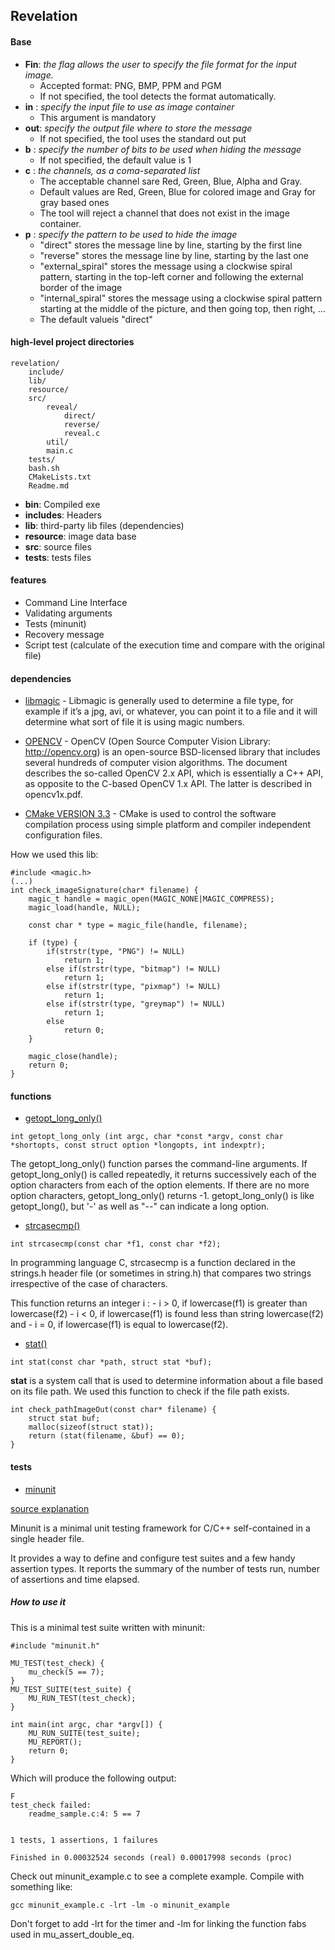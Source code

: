 ## Revelation

#### Base
- **Fin**: *the flag allows the user to specify the file format for the input image.*
	- Accepted format: PNG, BMP, PPM and PGM
	- If not specified, the tool detects the format automatically.
- **in** : *specify the input file to use as image container*
	- This argument is mandatory
- **out**: *specify the output file where to store the message*
	- If not specified, the tool uses the standard out put
- **b** : *specify the number of bits to be used when hiding the message*
	- If not specified, the default value is 1 
- **c** : *the channels, as a coma-separated list*
    - The acceptable channel sare Red, Green, Blue, Alpha and Gray.
	- Default values are Red, Green, Blue for colored image and Gray for gray based ones
	- The tool will reject a channel that does not exist in the image container.
- **p** : *specify the pattern to be used to hide the image*
	- "direct" stores the message line by line, starting by the first line
	- "reverse" stores the message line by line, starting by the last one 
	- "external_spiral" stores the message using a clockwise spiral pattern, 
		starting in the top-left corner and following the external border of the image
	- "internal_spiral" stores the message using a clockwise spiral pattern starting at the middle of the picture, and then going top, then right, ... 
	- The default valueis "direct"


#### high-level project directories

<!-- language:console -->
    revelation/
        include/
        lib/
        resource/
        src/
            reveal/
                direct/
                reverse/
                reveal.c
            util/
            main.c
        tests/
        bash.sh
        CMakeLists.txt
        Readme.md

   - **bin**: Compiled exe
   - **includes**: Headers
   - **lib**: third-party lib files (dependencies)
   - **resource**: image data base
   - **src**: source files 
   - **tests**: tests files

#### features

- Command Line Interface
- Validating arguments
- Tests (minunit)
- Recovery message
- Script test (calculate of the execution time and compare with the original file)

#### dependencies
  * [libmagic](http://vivithemage.co.uk/blog/?p=105) 
        - Libmagic is generally used to determine a file type, for example if it’s a jpg, avi, or whatever, you can point it to a file and it will determine what sort of file it is using magic numbers.

  * [OPENCV](http://docs.opencv.org/2.4/doc/tutorials/introduction/linux_install/linux_install.html) 
        - OpenCV (Open Source Computer Vision Library: http://opencv.org) is an open-source BSD-licensed library that includes several hundreds of computer vision algorithms. The document describes the so-called OpenCV 2.x API, which is essentially a C++ API, as opposite to the C-based OpenCV 1.x API. The latter is described in opencv1x.pdf.
   
  * [CMake VERSION 3.3](https://cmake.org/install/) 
          - CMake is used to control the software compilation process using simple platform and compiler independent configuration files.

How we used this lib:
    
    #include <magic.h>
    (...)
    int check_imageSignature(char* filename) {
        magic_t handle = magic_open(MAGIC_NONE|MAGIC_COMPRESS);
        magic_load(handle, NULL);

        const char * type = magic_file(handle, filename);

        if (type) {
            if(strstr(type, "PNG") != NULL)
                return 1;
            else if(strstr(type, "bitmap") != NULL)
                return 1;
            else if(strstr(type, "pixmap") != NULL)
                return 1;
            else if(strstr(type, "greymap") != NULL)
                return 1;
            else
                return 0;
        }

        magic_close(handle);
        return 0;
    }
    

#### functions

* [getopt_long_only()](http://linux.die.net/man/3/getopt_long_only)

```
int getopt_long_only (int argc, char *const *argv, const char *shortopts, const struct option *longopts, int indexptr);
```

The getopt_long_only() function parses the command-line arguments. If getopt_long_only() is called repeatedly, it returns successively each of the option characters from each of the option elements. If there are no more option characters, getopt_long_only() returns -1. getopt_long_only() is like getopt_long(), but '-' as well as "--" can indicate a long option. 

* [strcasecmp()](https://en.wikibooks.org/wiki/C_Programming/C_Reference/nonstandard/strcasecmp)

```
int strcasecmp(const char *f1, const char *f2);
```

In programming language C, strcasecmp is a function declared in the strings.h header file (or sometimes in string.h) that compares two strings irrespective of the case of characters.

This function returns an integer i :
	- i > 0, if lowercase(f1) is greater than lowercase(f2)
	- i < 0, if lowercase(f1) is found less than string lowercase(f2) and
	- i = 0, if lowercase(f1) is equal to lowercase(f2).

* [stat()](http://codewiki.wikidot.com/c:system-calls:stat)

```
int stat(const char *path, struct stat *buf);
```

**stat** is a system call that is used to determine information about a file based on its file path.
We used this function to check if the file path exists.

```
int check_pathImageOut(const char* filename) {
    struct stat buf;
    malloc(sizeof(struct stat));
    return (stat(filename, &buf) == 0);
}
```

#### tests

* [minunit](https://github.com/siu/minunit)

[source explanation](https://github.com/siu/minunit)

Minunit is a minimal unit testing framework for C/C++ self-contained in a
single header file.

It provides a way to define and configure test suites and a few handy assertion
types.  It reports the summary of the number of tests run, number of assertions
and time elapsed.

##### How to use it

This is a minimal test suite written with minunit:

	#include "minunit.h"

	MU_TEST(test_check) {
		mu_check(5 == 7);
	}
	MU_TEST_SUITE(test_suite) {
		MU_RUN_TEST(test_check);
	}

	int main(int argc, char *argv[]) {
		MU_RUN_SUITE(test_suite);
		MU_REPORT();
		return 0;
	}

Which will produce the following output:

	F
	test_check failed:
		readme_sample.c:4: 5 == 7


	1 tests, 1 assertions, 1 failures

	Finished in 0.00032524 seconds (real) 0.00017998 seconds (proc)

Check out minunit_example.c to see a complete example. Compile with something
like:

	gcc minunit_example.c -lrt -lm -o minunit_example

Don't forget to add -lrt for the timer and -lm for linking the function fabs
used in mu_assert_double_eq.
